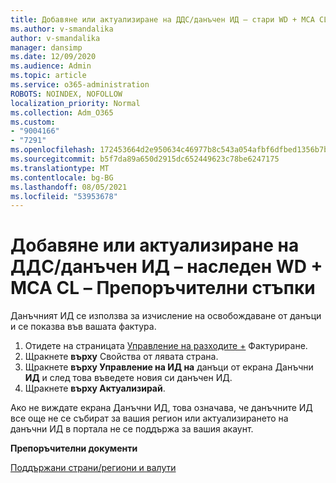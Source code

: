 ```yaml
---
title: Добавяне или актуализиране на ДДС/данъчен ИД – стари WD + MCA CL _ Препоръчителни стъпки
ms.author: v-smandalika
author: v-smandalika
manager: dansimp
ms.date: 12/09/2020
ms.audience: Admin
ms.topic: article
ms.service: o365-administration
ROBOTS: NOINDEX, NOFOLLOW
localization_priority: Normal
ms.collection: Adm_O365
ms.custom:
- "9004166"
- "7291"
ms.openlocfilehash: 172453664d2e950634c46977b8c543a054afbf6dfbed1356b7b13416ecf80b22
ms.sourcegitcommit: b5f7da89a650d2915dc652449623c78be6247175
ms.translationtype: MT
ms.contentlocale: bg-BG
ms.lasthandoff: 08/05/2021
ms.locfileid: "53953678"
---
```

# <a name="add-or-update-vattax-id---legacy-wd--mca-cl---recommended-steps"></a>Добавяне или актуализиране на ДДС/данъчен ИД – наследен WD + MCA CL – Препоръчителни стъпки

Данъчният ИД се използва за изчисление на освобождаване от данъци и се показва във вашата фактура.

1. Отидете на страницата [Управление на разходите +](https://ms.portal.azure.com/#blade/Microsoft_Azure_GTM/ModernBillingMenuBlade/Overview) Фактуриране. 
2. Щракнете **върху** Свойства от лявата страна. 
3. Щракнете **върху Управление на ИД на** данъци от екрана Данъчни **ИД** и след това въведете новия си данъчен ИД.
4. Щракнете **върху Актуализирай**. 

Ако не виждате екрана  Данъчни ИД, това означава, че данъчните ИД все още не се събират за вашия регион или актуализирането на данъчни ИД в портала не се поддържа за вашия акаунт.

**Препоръчителни документи**

[Поддържани страни/региони и валути](https://azure.microsoft.com/pricing/faq/)

